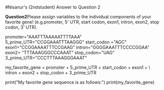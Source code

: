 #Nisanur's (2ndstudent) Answer to Question 2


**Question2**Please assign variables to the individual components of your favorite gene! (e.g.promoter, 5' UTR, start codon, exon1, intron, exon2, stop codon, 3' UTR).


promoter="AAATTTAAAAATTTTAAA"
5_prime_UTR="CCGGAAATTTAAGGG"
start_codon ="AGC"
exon1="CCGGAAAATTTCCGAAG"
intron="GGGGAAATTTCCCCGGAA"
exon2= "TTTAAAGGGCCCAAAT"
stop_codon="UAG"
3_prime_UTR="CCCTTTAAAGGGAAAT"

my_favorite_gene = promoter + 5_prime_UTR + start_codon + exon1 + \ intron + exon2 + stop_codon + 3_prime_UTR

print("My favorite gene sequence is as follows:")
print(my_favorite_gene)
